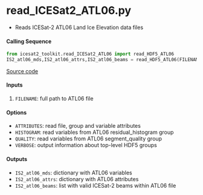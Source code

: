 read_ICESat2_ATL06.py
=====================

 - Reads ICESat-2 ATL06 Land Ice Elevation data files  

#### Calling Sequence
```python
from icesat2_toolkit.read_ICESat2_ATL06 import read_HDF5_ATL06
IS2_atl06_mds,IS2_atl06_attrs,IS2_atl06_beams = read_HDF5_ATL06(FILENAME)
```
[Source code](https://github.com/tsutterley/read-ICESat-2/blob/main/icesat2_toolkit/read_ICESat2_ATL06.py)  

#### Inputs
 1. `FILENAME`: full path to ATL06 file

#### Options
 - `ATTRIBUTES`: read file, group and variable attributes
 - `HISTOGRAM`: read variables from ATL06 residual_histogram group
 - `QUALITY`: read variables from ATL06 segment_quality group
 - `VERBOSE`: output information about top-level HDF5 groups

#### Outputs
 - `IS2_atl06_mds`: dictionary with ATL06 variables
 - `IS2_atl06_attrs`: dictionary with ATL06 attributes
 - `IS2_atl06_beams`: list with valid ICESat-2 beams within ATL06 file
